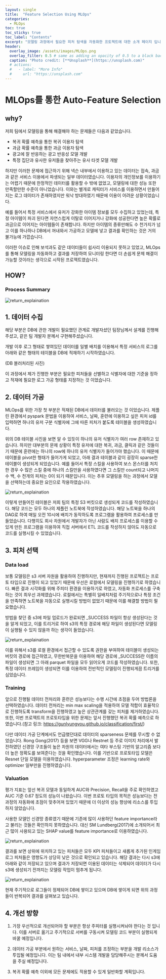 ```yaml
---
layout: single
title:  "Feature Selection Using MLOps"
categories:
  - MLOps
toc: true
toc_sticky: true
toc_label: "Contents"
excerpt: "모델링 과정에서 필요한 피처 탐색을 자동화한 프토젝트에 대한 소개 페이지 입니다."
header:
  overlay_image: /assets/images/MLOps.png
  overlay_filter: 0.5 # same as adding an opacity of 0.5 to a black background
  caption: "Photo credit: [**Unsplash**](https://unsplash.com)"
  # actions:
  #   - label: "More Info"
  #     url: "https://unsplash.com"
---
```


# MLOps를 통한 Auto-Feature Selection

## why?

저희 팀에서 모델링을 통해 해결해야 하는 문제들은 다음과 같았습니다.

* 복귀 확률 예측을 통한 복귀 이용자 탐색
* 과금 확률 예측을 통한 과금 이용자 탐색
* 광고에 잘 반응하는 광고 반응성 모델 개발
* 특정 집단과 유사한 유저들을 찾아주는 유사 타겟 모델 개발

하지만 이러한 문제에 접근하기 위해 넥슨 내부에서 이용하고 있는 데이터는 접속, 과금과 같은 서비스 이용에서 파생되는 일부 데이터였습니다. 이용자의 개인정보를 이용하기는 어렵기 때문에 한정적인 데이터를 활용할 수 밖에 없었고, 모델링에 대한 성능 또한 만족할만한 수준이 아니었습니다. 이와는 별개로 캐릭터가 서비스를 이용하면서 만들어지는 로그 데이터가 존재하였지만 워낙 방대하였기 때문에 이용이 어려운 상황이었습니다.

예를 들어서 특정 서비스에서 유저가 강화한 아이템 정보를 모두 수집하고 있었는데, 특정 아이템이 파괴 된다면 자연스럽게 이탈로 이어지거나 강화에 성공한다면 높은 확률로 과금으로 이어지는 아이템들이 존재합니다. 하지만 아이템의 종류만해도 수 천가지가 넘고 이를 하나하나 DB에서 꺼내와서 가공하고 모델에 넣고 결과를 확인하는 것은 거의 불가능에 가깝습니다.

이러한 이슈로 인해 보석과도 같은 데이터들이 쉽사리 이용되지 못하고 있었고, MLOps를 통해 모델링을 자동화하고 결과를 저장하여 모니터링 한다면 더 손쉽게 문제 해결이 가능할 것이라는 생각으로 시작된 프로젝트였습니다.

## HOW?

### Process Summary

![return_explaination](/assets/images/MLOps_process.png)

## 1. 데이터 수집

해당 부분은 DB에 관한 개발이 필요했던 관계로 개발자셨던 팀장님께서 설계를 진행해주셨고, 같은 팀 개발자 분께서 구현해주셨습니다.

개발 이후 로그 형태로 쌓여있던 데이터를 일별 배치를 이용해서 특정 서비스의 로그를 아래와 같은 형태의 테이블을 DB에 적재하기 시작하였습니다.

(DB 블러처리된 사진)

이 과정에서 제가 진행한 부분은 필요한 피처들을 선별하고 식별자에 대한 기준을 정하고 적재에 필요한 로그 가공 형태를 지정하는 것 이었습니다.


## 2. 데이터 가공

MLOps를 위한 가장 첫 부분은 적재된 DB에서 데이터를 불러오는 것 이었습니다. 제플린 환경에서 pyspark 문법을 이용하여 서비스, 날짜, 훈련에 이용하고 싶은 피처 id를 입력하면 하나의 유저 구분 식별자에 그에 따른 피처가 붙도록 테이블을 생성하였습니다.

위의 DB 테이블 사진을 보면 알 수 있듯이 하나의 유저 식별자가 여러 row 존재하고 있습니다. 하지만 대부분의 문제 상황이 특정 유저에 대한 복귀, 과금, 클릭과 같은 것들이기 때문에 훈련에는 하나의 row에 하나의 유저 식별자가 들어가야 했습니다. 이 때문에 테이블을 pivot한 형태가 들어가게 되었고, 아래 결과 테이블과 같이 굉장히 sparse한 테이블이 생성되게 되었습니다. 예를 들어서 특정 스킬을 사용하여 보스 몬스터를 처치한 경우 수 많은 스킬 중에 하나의 스킬만을 사용하였다면 그 스킬만 count되고 나머지 수 백, 수 천개의 피처는 0이 되기 때문입니다. 이는 추후 모델링을 하는 과정에서 모델을 선택하는데 중요한 요인으로 작용하였습니다.

![return_explaination](/assets/images/pivot.png)

이렇게 만들어진 테이블은 저희 팀의 특정 S3 버킷으로 생성되게 코드를 작성하였습니다. 해당 코드는 모두 하나의 제플린 노트북에 작성하였습니다. 해당 노트북을 하나의 DAG로 하여 매일 오전 10시에 배치가 동작하도록 프로그램을 활용하여 프로세스를 만들었습니다. 다행히도 회사 차원에서 개발자가 아닌 사람도 배치 프로세스를 이용할 수 있게 만든 프로그램을 이용하여 직접 서버에서 ETL 코드를 작성하지 않아도 자동으로 코드를 실행시킬 수 있었습니다.


## 3. 피처 선택

### Data load

보통 모델링은 s3 서버 자원을 활용하여 진행하지만, 현재까지 진행된 프로젝트는 프로토 타입으로 진행이 되고 있었기 때문에 우선은 로컬에서 모델링을 진행하기로 하였습니다. 빠른 결과 시각화를 위해 주피터 환경을 이용하기로 하였고, 자동화 프로세스를 구축하는 것이 최우선 과제였습니다. 로컬에서는 특별히 일배치처럼 주기적으로나 특정 조건을 만족하면 노트북을 자동으로 실행시킬 방법이 없었기 때문에 이를 해결할 방법이 필요했습니다. 

방법을 찾던 중 s3에 파일 업로드가 완료되면 _SUCCESS 파일이 항상 생성된다는 것을 알게 되었고, 이를 트리거로 하여 s3의 특정 경로에 해당 파일이 생성된다면 모델링이 실행될 수 있지 않을까 하는 생각이 들었습니다.

![return_explaination](/assets/images/success.png)

이를 위해서 s3를 로컬 환경에서 접근할 수 있도록 권한을 부여하여 테이블이 생성되는 버킷의 경로에 접근하였고, 무한반복문을 이용하여 해당 경로에 _SUCCESS란 이름의 파일이 생성되면 그 아래 parquet 파일을 모두 읽어오게 코드를 작성하였습니다. 또한, 특정 데이터 프레임이 생성되면 이를 이용하여 전반적인 모델링이 진행되게끔 트리거를 심었습니다. 

### Training

앞으로 진행될 데이터 전처리와 훈련은 성능보다는 수행 시간에 초점을 두어 방법론을 선택하였습니다. 데이터 전처리는 min max scaling을 적용하여 모델 적합이 효율적으로 진행하도록 transform을 진행하였고 높은 상관관계를 갖는 피처를 제거하였습니다. 또한, 이번 프로젝트의 프로토타입을 위한 문제는 앞서 진행했던 복귀 확률 예측으로 하였습니다.(참고 링크: https://gunlyungyou.github.io/classification/first/)

다만 데이터 가공 단계에서도 언급했던대로 데이터의 sparseness 문제를 무시할 수 없었습니다. Rong Gong(2017) 등을 보면 VGG나 Restnet 등 주로 이미지 처리에서 발전하였던 신경망 구조들이 높은 차원의 데이터에서는 여타 부스팅 기반의 알고리즘 보다 더 높은 정확도를 보여준다는 것을 확인했습니다. 이를 기반으로 프로토타입 모델은 Resnet 단일 모델을 이용하였습니다. hyperparameter 조정은 learning rate와 optimizer 일부만을 진행하였습니다.

### Valuation

평가 지표는 앞선 복귀 모델과 동일하게 AUC와 Precision, Recall을 주로 확인하였고 AUC 기준 0.67 정도의 성능이 나왔습니다. 이번 프로토 타입의 목적은 성능보다는 전 과정의 자동화에 초점이 맞추어져 있었기 때문에 더 이상의 성능 향상에 리소스를 투입하지 않았습니다. 

사용한 모델인 신경망 종류였기 때문에 기존에 많이 사용하던 feature importance라고 불리는 것들은 확인하지 못하였습니다. 대신 SM Lundberg(2017)에 소개되어서 최근 많이 사용되고 있는 SHAP value를 feature importance로 이용하였습니다. 

![return_explaination](/assets/images/SHAP.png)

결과를 보면 상위에 위치하고 있는 피처들은 모두 KPI 피처들이고 새롭게 추가된 인게임 로그 피처들은 영향도가 상당히 낮은 것으로 확인되고 있습니다. 해당 결과는 다시 s3에 아래와 같이 저장되고 있으며 결과가 저장되면 이용된 데이터는 삭제되어 데이터가 다시 s3에 생성되기 전까지는 모델링 작업이 멈추게 됩니다.

![return_explaination](/assets/images/result.png)

현재 주기적으로 로그들이 정제되어 DB에 쌓이고 있으며 DB에 쌓이게 되면 위의 과정들이 반복되어 결과를 살펴보고 있습니다.


## 4. 개선 방향

1. 가장 우선적으로 개선되어야 할 부분은 항상 주피터를 실행시켜놔야 한다는 것 입니다. 이를 서버로 옮기고 주기적으로 서버를 구동시켜 모델링 코드 부분이 실행되게 바꿀 예정입니다.

2. 데이터 가공 부분에서 원하는 서비스, 날짜, 피처를 조정하는 부분을 개발 리소스가 투입될 예정입니다. 이는 팀 내에서 내부 시스템 개발을 담당해주시는 분께서 도움을 주실 예정입니다.

3. 복귀 확률 예측 이외에 모든 문제에도 적용할 수 있게 일반화할 계획입니다.
